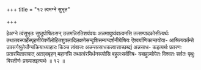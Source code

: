 +++
title = "१२ त्वमग्ने सुभृत"

+++

हेअग्ने त्वंसुभृतः सुष्ठुपोषितःसन् उत्तमन्निरतिशयंवयः अन्नमायुष्यंवात्वमसि तत्सम्पादकोसीत्यर्थः तथातवस्पार्हेस्पृहणीयेवर्णेलोहितशुक्लादिलक्षणेसन्दृशिसम्यग्दर्शनीयेश्रियः ऎश्वर्याणिकान्तयोवा- आश्रित्यवर्तन्ते उपसर्गश्रुतेर्योग्यक्रियाध्याहारः किञ्च त्वंवाजः अन्नन्तत्साधकत्वात्ताच्छब्द्यं अन्नसाध- कइत्यर्थः प्रतरणः प्रतारयितापापात् अतएवबृहन् महानसि तथात्वंरयिर्धनरूपोसि बहुलःसर्वविष- यबाहुल्योपेतः विश्वतः सर्वतः पृथुः विस्तीर्णः प्रख्यातइत्यर्थः ॥ १२ ॥